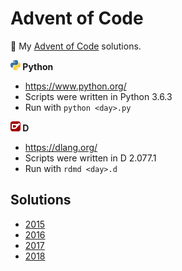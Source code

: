 Advent of Code
==============

🎄 My [Advent of Code](http://adventofcode.com/) solutions.

**![Python](/images/python.png) Python**
* https://www.python.org/
* Scripts were written in Python 3.6.3
* Run with `python <day>.py`

**![D](/images/d.png) D**
* https://dlang.org/
* Scripts were written in D 2.077.1
* Run with `rdmd <day>.d`

Solutions
---------

* [2015](2015/README.md)
* [2016](2016/README.md)
* [2017](2017/README.md)
* [2018](2018/README.md)
